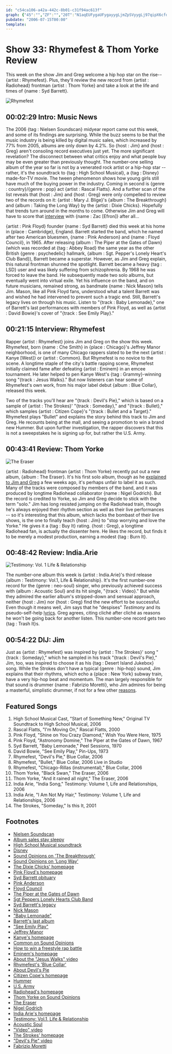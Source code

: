 ```yaml
---
id: "c54ca106-a42a-442c-8b01-c31f94ac613f"
graph: {"45":"","ZF":"","20T":"N1aqEUFygaUFygayygLjmZpSVyygLj97qipX6cfdBHm1GgMit6","296":"BGzJ0VWbk7BDocoVWbk7BBBAwVWbk7BBBAwOVNhBBQsAMX6cfdBHm1GBQsAM","2IM":"JUYNES5ST5JUYNEzGo9mP1GC5S5ST5cseeEuQIF5"}
pubdate: "2006-07-15T00:00"
template: 
---
```






# Show 33: Rhymefest & Thom Yorke Review

This week on the show Jim and Greg welcome a hip hop star on the rise--{artist : Rhymefest}. Plus, they'll review the new record from {artist : Radiohead} frontman {artist : Thom Yorke} and take a look at the life and times of {name : Syd Barrett}.

![Rhymefest](https://static.soundopinions.org/images/2006/rhymefest.jpg)



## 00:02:29 Intro: Music News

The 2006 {tag : Nielsen Soundscan} midyear report came out this week, and some of its findings are surprising. While the buzz seems to be that the music industry is being killed by digital music sales, which increased by 77% from 2005, albums are only down by 4.2%. So {host : Jim} and {host : Greg} aren't consoling record executives just yet. The more significant revelation? The disconnect between what critics enjoy and what people buy may be even greater than previously thought. The number-one selling album of the year so far is not by a venerated rock artist or a hip-hop star -- rather, it's the soundtrack to {tag : High School Musical}, a {tag : Disney} made-for-TV movie. The tween phenomenon shows how young girls still have much of the buying power in the industry. Coming in second is {genre : country}/{genre : pop} act {artist : Rascal Flatts}. And a further scan of the list reveals that {host : Jim} and {host : Greg} were only compelled to review two of the records on it: {artist : Mary J. Blige}'s {album : The Breakthrough} and {album : Taking the Long Way} by the {artist : Dixie Chicks}. Hopefully that trends turn around in the months to come. Otherwise Jim and Greg will have to score that [interview](https://www.youtube.com/watch?v=hfh-lJuRbzw) with {name : Zac [Efron]} after all...

{artist : Pink Floyd} founder {name : Syd Barrett} died this week at his home in {place : Cambridge}, England. Barrett started the band, which he named after two American bluesmen, {name : Pink Anderson} and {name : Floyd Council}, in 1965. After releasing {album : The Piper at the Gates of Dawn} (which was recorded at {tag : Abbey Road} the same year as the other British {genre : psychedelic} hallmark, {album : Sgt. Pepper's Lonely Heart's Club Band}), Barrett became a superstar. However, as Jim and Greg explain, this natural frontman shunned the spotlight. Barrett became a heavy {tag : LSD} user and was likely suffering from schizophrenia. By 1968 he was forced to leave the band. He subsequently made two solo albums, but eventually went into virtual exile. Yet his influence on the band, and on future musicians, remained strong, as bandmate {name : Nick Mason} tells Jim. Mason, like all Pink Floyd fans, understood what a talent Barrett was and wished he had intervened to prevent such a tragic end. Still, Barrett's legacy lives on through his music. Listen to "{track : Baby Lemonade}," one of Barrett's last performances with members of Pink Floyd, as well as {artist : David Bowie}'s cover of "{track : See Emily Play}."



## 00:21:15 Interview: Rhymefest

Rapper {artist : Rhymefest} joins Jim and Greg on the show this week. Rhymefest, born {name : Che Smith} in {place : Chicago}'s Jeffrey Manor neighborhood, is one of many Chicago rappers slated to be the next {artist : Kanye [West]} or {artist : Common}. But Rhymefest is no novice to the scene. A longtime staple of the city's battle rapping scene, Rhymefest initially claimed fame after defeating {artist : Eminem} in an emcee tournament. He later helped to pen Kanye West's {tag : Grammy}-winning song "{track : Jesus Walks}." But now listeners can hear some of Rhymefest's own work, from his major label debut {album : Blue Collar}, released this week.

Two of the tracks you'll hear are "{track : Devil's Pie}," which is based on a sample of {artist : The Strokes}' "{track : Someday}," and "{track : Bullet}," which samples {artist : Citizen Cope}'s "{track : Bullet and a Target}." Rhymefest plays "Bullet" and explains the story behind this track to Jim and Greg. He recounts being at the mall, and seeing a promotion to win a brand new Hummer. But upon further investigation, the rapper discovers that this is not a sweepstakes he is signing up for, but rather the U.S. Army.



## 00:43:41 Review: Thom Yorke

![The Eraser](https://static.soundopinions.org/assets/33/20T0.jpg)

{artist : Radiohead} frontman {artist : Thom Yorke} recently put out a new album, {album : The Eraser}. It's his first solo album, though as he [explained to Jim and Greg](/show/30/) a few weeks ago, it's perhaps unfair to label it as such. Many of the tracks were composed by members of the band, and it was produced by longtime Radiohead collaborator {name : Nigel Godrich}. But the record is credited to Yorke, so Jim and Greg decide to stick with the term "solo." Jim has long resisted jumping on the Radiohead train, though he's always enjoyed their rhythm section as well as their live performances -- so it's interesting that this album, which lacks the bombast of their live shows, is the one to finally teach {host : Jim} to "stop worrying and love the Yorke." He gives it a {tag : Buy It} rating. {host : Greg}, a longtime Radiohead fan, is actually the dissenter here. He likes the record, but finds it to be merely a modest production, earning a modest {tag : Burn It}.



## 00:48:42 Review: India.Arie

![Testimony: Vol. 1 Life & Relationship](https://static.soundopinions.org/assets/33/2960.jpg)

The number-one album this week is {artist : India.Arie}'s third release {album : Testimony: Vol.1, Life & Relationship}. It's the first number-one record for the {genre : neo-soul} singer, who previously achieved success with {album : Acoustic Soul} and its hit single, "{track : Video}." But while they admired the earlier album's stripped-down and sensual approach, neither {host : Jim} nor {host : Greg} find the new effort to be successful. Even though it means well, Jim says that he "despises" *Testimony* and its pseudo-self-help [lyrics](http://www.metrolyrics.com/i-choose-lyrics-india-arie.html). Greg agrees, citing cliché after cliché as reasons he won't be going back for another listen. This number-one record gets two {tag : Trash It}s.



## 00:54:22 DIJ: Jim

Just as {artist : Rhymefest} was inspired by {artist : The Strokes}' song "{track : Someday}," which he sampled in his track "{track : Devil's Pie}," Jim, too, was inspired to choose it as his {tag : Desert Island Jukebox} song. While the Strokes don't have a typical {genre : hip-hop} sound, Jim explains that their rhythms, which echo a {place : New York} subway train, have a very hip-hop beat and momentum. The man largely responsible for that sound is drummer {name : Fabrizio Moretti}, who Jim admires for being a masterful, simplistic drummer, if not for a few other [reasons](http://www.popsugar.com/Drew-Fabrizio-Get-Kissy-Kissy-3818?sidcheck=1&idcheck=1).



## Featured Songs

1. High School Musical Cast, "Start of Something New," Original TV Soundtrack to High School Musical, 2006
2. Rascal Flatts, "I'm Moving On," Rascal Flatts, 2000
3. Pink Floyd, "Shine on You Crazy Diamond," Wish You Were Here, 1975
4. Pink Floyd, "Astronomy Domine," The Piper at the Gates of Dawn, 1967
5. Syd Barrett, "Baby Lemonade," Peel Sessions, 1970
6. David Bowie, "See Emily Play," Pin-Ups, 1973
7. Rhymefest, "Devil's Pie," Blue Collar, 2006
8. Rhymefest, "Bullet," Blue Collar, 2006 Live in Studio
9. Rhymefest, "Chicago-Rillas (instrumental)," Blue Collar, 2006
10. Thom Yorke, "Black Swan," The Eraser, 2006
11. Thom Yorke, "And it rained all night," The Eraser, 2006
12. India Arie, "India Song," Testimony: Volume 1, Life and Relationships, 2006
13. India Arie, "I Am Not My Hair," Testimony: Volume 1, Life and Relationships, 2006
14. The Strokes, "Someday," Is this It, 2001



## Footnotes

- [Nielsen Soundscan](http://en.wikipedia.org/wiki/Nielsen_SoundScan)
- [Album sales stay sleepy](http://usatoday30.usatoday.com/life/music/news/2006-07-12-music-sales_x.htm)
- [High School Musical soundtrack](http://www.amazon.com/gp/product/B000CCXCTW/102-0344620-4227325?v=glance&n=5174)
- [Disney](http://disney.com/)
- [Sound Opinions on 'The Breakthrough'](http://www.amazon.com/gp/product/B000BNTM32/102-0344620-4227325?v=glance&n=5174)
- [Sound Opinions on 'Long Way'](http://www.jimdero.com/News%202006/DixieChicksReviewMay23.htm)
- [The Dixie Chicks' homepage](http://www.dixiechicks.com/)
- [Pink Floyd's homepage](http://www.pinkfloyd.com/)
- [Syd Barrett obituary](http://arts.guardian.co.uk/news/obituary/0,,1817952,00.html)
- [Pink Anderson](http://en.wikipedia.org/wiki/Pink_Anderson)
- [Floyd Council](http://en.wikipedia.org/wiki/Floyd_Council)
- [The Piper at the Gates of Dawn](http://www.amazon.com/gp/product/B000002UA0/102-0344620-4227325?v=glance&n=5174)
- [Sgt Peppers Lonely Hearts Club Band](http://www.allmusic.com/album/sgt-peppers-lonely-hearts-club-band-mw0000649874)
- [Syd Barrett's legacy](http://en.wikipedia.org/wiki/Syd_Barrett#Legacy)
- [Nick Mason](http://www.drummerworld.com/drummers/Nick_Mason.html)
- ["Baby Lemonade"](http://www.allmusic.com/song/baby-lemonade-mt0005836661)
- [Barrett's last album](http://www.allmusic.com/album/peel-sessions-mw0000200801)
- ["See Emily Play"](http://www.allmusic.com/song/see-emily-play-mt0011045987)
- [Jeffrey Manor](http://www.neiu.edu/~reseller/sdjfrymanr.html)
- [Kanye's homepage](http://www.kanyewest.com/)
- [Common on Sound Opinions](http://www.soundopinions.org/show/26/)
- [How to win a freestyle rap battle](http://www.wikihow.com/Survive-a-Freestyle-Rap-Battle)
- [Eminem's homepage](http://www.eminem.com/)
- [About the "Jesus Walks" video](http://www.mvwire.com/dynamic/article_view.asp?AID=10856)
- [Rhymefest's 'Blue Collar'](http://www.amazon.com/gp/product/B000BUE5AU/102-0344620-4227325?v=glance&n=5174)
- [About Devil's Pie](http://www.stereogum.com/archives/002832.html)
- [Citizen Cope's homepage](http://www.citizencope.com/)
- [Hummer](http://www.hummer.com/)
- [U.S. Army](http://www.goarmy.com/)
- [Radiohead's homepage](http://www.radiohead.com/)
- [Thom Yorke on Sound Opinions](/show/30/)
- [The Eraser](http://www.theeraser.net/Stage2UK/)
- [Nigel Godrich](http://www.nigelgodrich.com/bio.htm)
- [India Arie's homepage](http://www.indiaarie.com/)
- [Testimony: Vol.1, Life & Relationship](http://www.allmusic.com/album/testimony-vol-1-life-relationship-mw0000410214)
- [Acoustic Soul](http://www.amazon.com/gp/product/B00005A1PR/102-0344620-4227325?v=glance&n=5174)
- ["Video" video](https://www.youtube.com/watch?v=Mq86e4Fhja0)
- [The Strokes' homepage](http://www.thestrokes.com/)
- ["Devil's Pie" video](https://www.youtube.com/watch?v=WWjpZJ_P-uk)
- [Fabrizio Moretti](http://en.wikipedia.org/wiki/Fabrizio_Moretti)